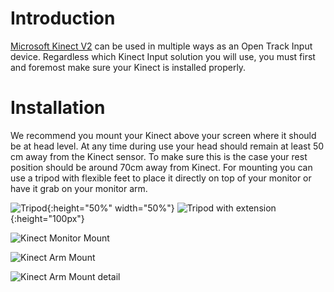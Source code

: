 # Introduction
[Microsoft Kinect V2](https://developer.microsoft.com/en-us/windows/kinect) can be used in multiple ways as an Open Track Input device. Regardless which Kinect Input solution you will use, you must first and foremost make sure your Kinect is installed properly.

# Installation
We recommend you mount your Kinect above your screen where it should be at head level. At any time during use your head should remain at least 50 cm away from the Kinect sensor. To make sure this is the case your rest position should be around 70cm away from Kinect.
For mounting you can use a tripod with flexible feet to place it directly on top of your monitor or have it grab on your monitor arm. 

![Tripod](https://user-images.githubusercontent.com/6508892/57972625-8b92f080-799d-11e9-85a4-978e77468566.jpg){:height="50%" width="50%"} ![Tripod with extension](https://user-images.githubusercontent.com/6508892/57972787-88006900-799f-11e9-978d-ffa80f51fa6c.jpg){:height="100px"}

![Kinect Monitor Mount](https://user-images.githubusercontent.com/6508892/57972597-0a3b5e00-799d-11e9-89a3-2aabcc90738a.jpg)

![Kinect Arm Mount](https://user-images.githubusercontent.com/6508892/57972774-58e9f780-799f-11e9-8584-7ea7880d3a27.jpg)

![Kinect Arm Mount detail](https://user-images.githubusercontent.com/6508892/57972917-f0037f00-79a0-11e9-8196-69cbaa23b7f4.jpg)



